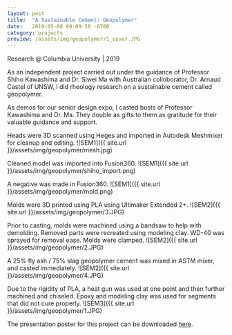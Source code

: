 ```yaml
---
layout: post
title:  "A Sustainable Cement: Geopolymer"
date:   2019-05-08 00:09:50 -0700
category: projects
preview: /assets/img/geopolymer/1_cover.JPG
---
```


Research @ Columbia University | 2019

As an independent project carried out under the guidance of Professor Shiho Kawashima and Dr. Siwei Ma with Australian colloborator, Dr. Arnaud Castel of UNSW, I did rheology research on a sustainable cement called geopolymer.

As demos for our senior design expo, I casted busts of Professor Kawashima and Dr. Ma. They double as gifts to them as gratitude for their valuable guidance and support.

Heads were 3D scanned using Heges and imported in Autodesk Meshmixer for cleanup and editing.
![SEM1]({{ site.url }}/assets/img/geopolymer/mesh.jpg)

Cleaned model was imported into Fusion360.
![SEM1]({{ site.url }}/assets/img/geopolymer/shiho_import.png)

A negative was made in Fusion360.
![SEM1]({{ site.url }}/assets/img/geopolymer/mold.png)

Molds were 3D printed using PLA using Ultimaker Extended 2+.
![SEM2]({{ site.url }}/assets/img/geopolymer/3.JPG)

Prior to casting, molds were machined using a bandsaw to help with demolding. Removed parts were recreated using modeling clay. WD-40 was sprayed for removal ease. Molds were clamped.
![SEM2]({{ site.url }}/assets/img/geopolymer/2.JPG)

A 25% fly ash / 75% slag geopolymer cement was mixed in ASTM mixer, and casted immediately. 
![SEM2]({{ site.url }}/assets/img/geopolymer/4.JPG)

Due to the rigidity of PLA, a heat gun was used at one point and then further machined and chiseled. Epoxy and modeling clay was used for segments that did not cure properly.
![SEM3]({{ site.url }}/assets/img/geopolymer/1.JPG)

The presentation poster for this project can be downloaded [here](https://www.dswenn.com/assets/files/geopolymer.pdf).

